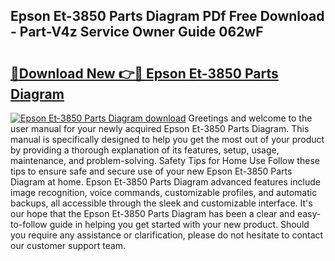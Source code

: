 ## Epson Et-3850 Parts Diagram PDf Free Download - Part-V4z Service Owner Guide 062wF

# <h2><a href="http://dfnjizj.blite.top/?on=Epson+Et-3850+Parts+Diagram">🔗Download New 👉🔴 Epson Et-3850 Parts Diagram</a></h2>

[![Epson Et-3850 Parts Diagram download](https://i.imgur.com/lujVjoI.png)](http://dfnjizj.blite.top/?on=Epson+Et-3850+Parts+Diagram)
Greetings and welcome to the user manual for your newly acquired Epson Et-3850 Parts Diagram. This manual is specifically designed to help you get the most out of your product by providing a thorough explanation of its features, setup, usage, maintenance, and problem-solving. Safety Tips for Home Use Follow these tips to ensure safe and secure use of your new Epson Et-3850 Parts Diagram at home. Epson Et-3850 Parts Diagram advanced features include image recognition, voice commands, customizable profiles, and automatic backups, all accessible through the sleek and customizable interface. It's our hope that the Epson Et-3850 Parts Diagram has been a clear and easy-to-follow guide in helping you get started with your new product. Should you require any assistance or clarification, please do not hesitate to contact our customer support team.

